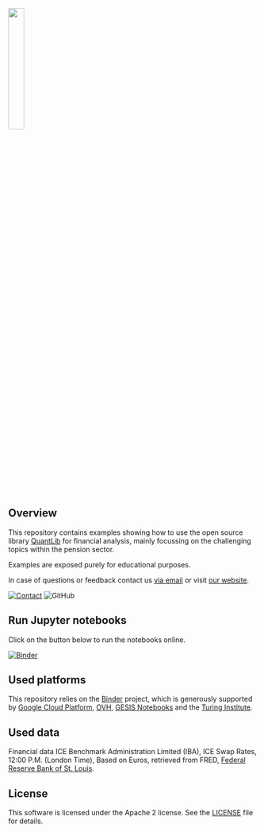 <img width="25%" src="https://uploads-ssl.webflow.com/5fe3e7bd2382b0d5adcf9755/5fe45f175b0aa8f5fde8da09_basispoint_jade.png">

## Overview

This repository contains examples showing how to use the open source library [QuantLib](https://www.quantlib.org/) for financial analysis,
mainly focussing on the challenging topics within the pension sector.

Examples are exposed purely for educational purposes.

In case of questions or feedback contact us [via email](mailto:info@basispoint.io) or visit [our website](https://basispoint.io).

[![Contact](https://img.shields.io/badge/Contact-Email-lightgrey?style=flat-square)](mailto:info@basispoint.io)
![GitHub](https://img.shields.io/github/license/basis-point/ufr-example?style=flat-square)

## Run Jupyter notebooks

Click on the button below to run the notebooks online.

[![Binder](https://mybinder.org/badge_logo.svg)](https://mybinder.org/v2/gh/basis-point/ufr-example/HEAD)

## Used platforms

This repository relies on the [Binder](https://mybinder.readthedocs.io/en/latest/about.html) project, which is generously supported by [Google Cloud Platform](https://cloud.google.com/), [OVH](https://www.ovh.com/world/), [GESIS Notebooks](https://notebooks.gesis.org) and the [Turing Institute](https://www.turing.ac.uk).

## Used data

Financial data ICE Benchmark Administration Limited (IBA), ICE Swap Rates, 12:00 P.M. (London Time), Based on Euros, retrieved from FRED, [Federal Reserve Bank of St. Louis](https://fred.stlouisfed.org/).


## License
This software is licensed under the Apache 2 license. See the [LICENSE](LICENSE) file for details.
